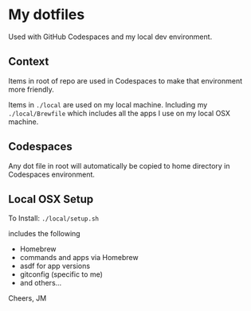 # My dotfiles

Used with GitHub Codespaces and my local dev environment.

## Context

Items in root of repo are used in Codespaces to make that environment more friendly.

Items in `./local` are used on my local machine. Including my `./local/Brewfile` which includes all the apps I use on my local OSX machine.

## Codespaces

Any dot file in root will automatically be copied to home directory in Codespaces environment.

## Local OSX Setup

To Install: `./local/setup.sh`

includes the following

- Homebrew
- commands and apps via Homebrew
- asdf for app versions
- gitconfig (specific to me)
- and others...

Cheers,
JM
